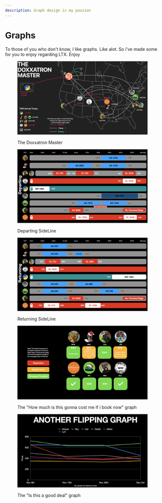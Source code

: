 ```yaml
---
description: Graph design is my passion
---
```


# Graphs

To those of you who don't know, I like graphs. Like alot. So i've made some for you to enjoy regarding LTX. Enjoy

<div>

<figure><img src=".gitbook/assets/LTX 2023.001.png" alt=""><figcaption><p>The Doxxatron Master</p></figcaption></figure>

 

<figure><img src=".gitbook/assets/LTX 2023.002.png" alt=""><figcaption><p>Departing SideLine</p></figcaption></figure>

 

<figure><img src=".gitbook/assets/LTX 2023.003.png" alt=""><figcaption><p>Returning SideLine</p></figcaption></figure>

 

<figure><img src=".gitbook/assets/LTX 2023.004.png" alt=""><figcaption><p>The "How much is this gonna cost me if i book now" graph</p></figcaption></figure>

 

<figure><img src=".gitbook/assets/LTX 2023.005.png" alt=""><figcaption><p>The "Is this a good deal" graph</p></figcaption></figure>

</div>

